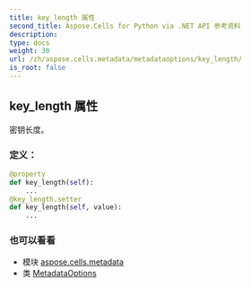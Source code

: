 ```yaml
---
title: key_length 属性
second_title: Aspose.Cells for Python via .NET API 参考资料
description:
type: docs
weight: 30
url: /zh/aspose.cells.metadata/metadataoptions/key_length/
is_root: false
---
```

## key_length 属性

密钥长度。
### 定义：
```python
@property
def key_length(self):
    ...
@key_length.setter
def key_length(self, value):
    ...
```

### 也可以看看
* 模块 [aspose.cells.metadata](../../)
* 类 [MetadataOptions](/cells/python-net/zh/aspose.cells.metadata/metadataoptions)
